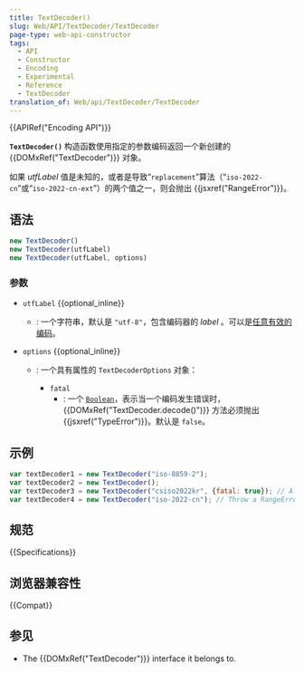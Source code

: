 ```yaml
---
title: TextDecoder()
slug: Web/API/TextDecoder/TextDecoder
page-type: web-api-constructor
tags:
  - API
  - Constructor
  - Encoding
  - Experimental
  - Reference
  - TextDecoder
translation_of: Web/api/TextDecoder/TextDecoder
---
```

{{APIRef("Encoding API")}}

**`TextDecoder()`** 构造函数使用指定的参数编码返回一个新创建的 {{DOMxRef("TextDecoder")}} 对象。

如果 _utfLabel_ 值是未知的，或者是导致“`replacement`”算法（“`iso-2022-cn`”或“`iso-2022-cn-ext`”）的两个值之一，则会抛出 {{jsxref("RangeError")}}。

## 语法

```js
new TextDecoder()
new TextDecoder(utfLabel)
new TextDecoder(utfLabel, options)
```

### 参数

- `utfLabel` {{optional_inline}}
  - : 一个字符串，默认是 `"utf-8"`，包含编码器的 *label* 。可以是[任意有效的编码](zh-CN/docs/Web/API/Encoding_API/Encodings)。
- `options` {{optional_inline}}

  - : 一个具有属性的 `TextDecoderOptions` 对象：

    - `fatal`
      - : 一个 [`Boolean`](/zh-CN/docs/Web/JavaScript/Reference/Global_Objects/Boolean)，表示当一个编码发生错误时，{{DOMxRef("TextDecoder.decode()")}} 方法必须抛出 {{jsxref("TypeError")}}。默认是 `false`。

## 示例

```js
var textDecoder1 = new TextDecoder("iso-8859-2");
var textDecoder2 = new TextDecoder();
var textDecoder3 = new TextDecoder("csiso2022kr", {fatal: true}); // Allows TypeError exception to be thrown.
var textDecoder4 = new TextDecoder("iso-2022-cn"); // Throw a RangeError exception.
```

## 规范

{{Specifications}}

## 浏览器兼容性

{{Compat}}

## 参见

- The {{DOMxRef("TextDecoder")}} interface it belongs to.
